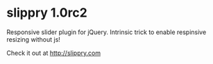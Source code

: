 slippry 1.0rc2
========

Responsive slider plugin for jQuery.
Intrinsic trick to enable respinsive resizing without js!

Check it out at http://slippry.com
